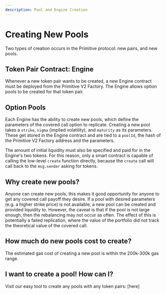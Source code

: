 ```yaml
---
description: Pool and Engine Creation
---
```


# Creating New Pools

Two types of creation occurs in the Primitive protocol: new pairs, and new pools.

## Token Pair Contract: Engine

Whenever a new token pair wants to be created, a new Engine contract must be deployed from the Primitive V2 Factory. The Engine allows option pools to be created for that token pair.

## Option Pools

Each Engine has the ability to create new pools, which define the parameters of the covered call option to replicate. Creating a new pool takes a `strike`, `sigma` \(implied volatility\), and `maturity` as its parameters. These get stored in the Engine contract and are tied to a `poolId`, the hash of the Primitive V2 Factory address and the parameters.

The amount of initial liquidity must also be specified and paid for in the Engine's two tokens. For this reason, only a smart contract is capable of calling the low-level `create` function directly, because the `create` call will call back to the `msg.sender` asking for tokens.

## Why create new pools?

Anyone can create new pools, this makes it good opportunity for anyone to get any covered call payoff they desire. If a pool with desired parameters \(e.g. a higher strike price\) is not available, a new pool can be created and provided liquidity to. However, the caveat is that if the pool is not large enough, then the rebalancing may not occur as often. The effect of this is potentially a failed replication, where the value of the portfolio did not track the theoretical value of the covered call.

## How much do new pools cost to create?

The estimated gas cost of creating a new pool is within the 200k-300k gas range.

## I want to create a pool! How can I?

Visit our easy tool to create any pools with any token pairs: \[here\]

